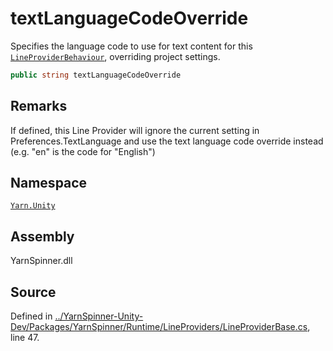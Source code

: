 # textLanguageCodeOverride

Specifies the language code to use for text content for this [`LineProviderBehaviour`](./), overriding project settings.

```csharp
public string textLanguageCodeOverride
```

## Remarks

If defined, this Line Provider will ignore the current setting in Preferences.TextLanguage and use the text language code override instead \(e.g. "en" is the code for "English"\)

## Namespace

[`Yarn.Unity`](../)

## Assembly

YarnSpinner.dll

## Source

Defined in [../YarnSpinner-Unity-Dev/Packages/YarnSpinner/Runtime/LineProviders/LineProviderBase.cs](https://github.com/YarnSpinnerTool/YarnSpinner-Unity//blob/develop/Runtime/LineProviders/LineProviderBase.cs#L47), line 47.

